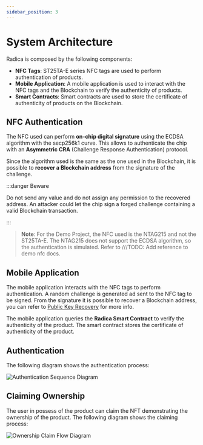 ```yaml
---
sidebar_position: 3
---
```


# System Architecture

Radica is composed by the following components:

- **NFC Tags**: ST25TA-E series NFC tags are used to perform authentication of products.
- **Mobile Application**: A mobile application is used to interact with the NFC tags and the Blockchain to verify the authenticity of products.
- **Smart Contracts**: Smart contracts are used to store the certificate of authenticity of products on the Blockchain.

## NFC Authentication

The NFC used can perform **on-chip digital signature** using the ECDSA algorithm with the secp256k1 curve.
This allows to authenticate the chip with an **Asymmetric CRA** (Challenge Response Authentication) protocol.

Since the algorithm used is the same as the one used in the Blockchain, it is possible to **recover a Blockchain address** from the signature of the challenge.

:::danger Beware

Do not send any value and do not assign any permission to the recovered address. An attacker could let the chip sign a forged challenge containing a valid Blockchain transaction.

:::

> **Note**: For the Demo Project, the NFC used is the NTAG215 and not the ST25TA-E. The NTAG215 does not support the ECDSA algorithm, so the authentication is simulated. Refer to ///TODO: Add reference to demo nfc docs.

## Mobile Application

The mobile application interacts with the NFC tags to perform authentication. A random challenge is generated ad sent to the NFC tag to be signed. From the signature it is possible to recover a Blockchain address, you can refer to [Public Key Recovery](https://en.wikipedia.org/wiki/Elliptic_Curve_Digital_Signature_Algorithm#Public_key_recovery) for more info.

The mobile application queries the **Radica Smart Contract** to verify the authenticity of the product. The smart contract stores the certificate of authenticity of the product.

## Authentication

The following diagram shows the authentication process:

![Authentication Sequence Diagram](/diagrams/auth_seq.png)

## Claiming Ownership

The user in possess of the product can claim the NFT demonstrating the ownership of the product. The following diagram shows the claiming process:

![Ownership Claim Flow Diagram](/diagrams/property_flow.png)
